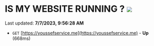 # IS MY WEBSITE RUNNING ? [![](https://img.shields.io/static/v1?label=Sponsor&message=%E2%9D%A4&logo=GitHub&color=%23fe8e86)](https://github.com/sponsors/<username>)

Last updated: **7/7/2023, 9:56:28 AM**

- `GET` [https://youssefservice.me](https://youssefservice.me) - **Up** (668ms)
